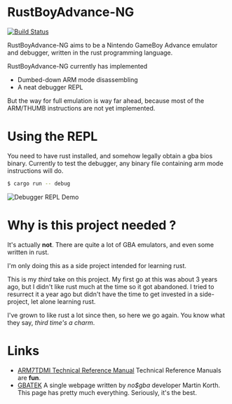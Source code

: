 # RustBoyAdvance-NG

[![Build Status](https://travis-ci.com/michelhe/rustboyadvance-ng.svg?branch=master)](https://travis-ci.com/michelhe/rustboyadvance-ng)

RustBoyAdvance-NG aims to be a Nintendo GameBoy Advance emulator and debugger, written in the rust programming language.

RustBoyAdvance-NG currently has implemented
  - Dumbed-down ARM mode disassembling
  - A neat debugger REPL

But the way for full emulation is way far ahead, because most of the ARM/THUMB instructions are not yet implemented.

# Using the REPL

You need to have rust installed, and somehow legally obtain a gba bios binary.
Currently to test the debugger, any binary file containing arm mode instructions will do.

```bash
$ cargo run -- debug
```

![Debugger REPL Demo](img/demo.gif)

# Why is this project needed ?

It's actually **not**. There are quite a lot of GBA emulators, and even some written in rust.

I'm only doing this as a side project intended for learning rust.

This is my *third* take on this project. My first go at this was about 3 years ago, but I didn't like rust much at the time so it got abandoned.
I tried to resurrect it a year ago but didn't have the time to get invested in a side-project, let alone learning rust.

I've grown to like rust a lot since then, so here we go again.
You know what they say, *third time's a charm*.

# Links

- [ARM7TDMI Technical Reference Manual](http://infocenter.arm.com/help/topic/com.arm.doc.ddi0210c/DDI0210B.pdf)
    Technical Reference Manuals are **fun**.
- [GBATEK](http://problemkaputt.de/gbatek.htm)
    A single webpage written by *no$gba* developer  Martin Korth.
    This page has pretty much everything. Seriously, it's the best.